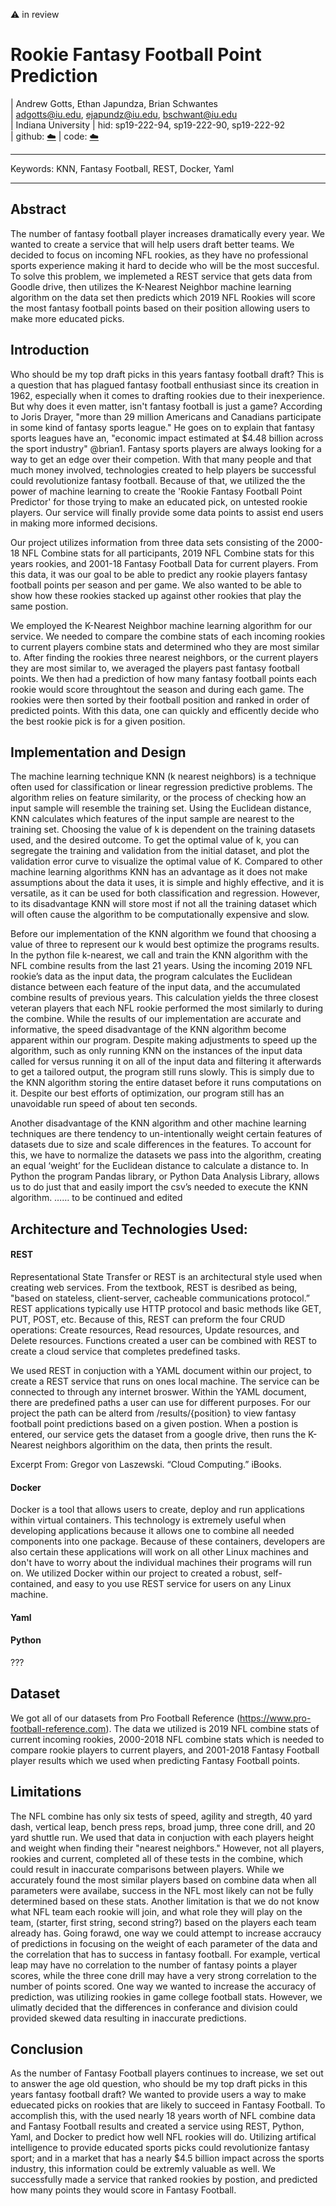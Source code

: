 :warning: in review 

# Rookie Fantasy Football Point Prediction

| Andrew Gotts, Ethan Japundza, Brian Schwantes  
| adgotts@iu.edu, ejapundz@iu.edu, bschwant@iu.edu  
| Indiana University
| hid: sp19-222-94, sp19-222-90, sp19-222-92  
| github: [:cloud:](https://github.com/cloudmesh-community/proceedings-fa18/blob/master/project-report/report.md)
| code: [:cloud:](https://github.com/cloudmesh-community/proceedings-fa18/blob/master/project-code)


---

Keywords: KNN, Fantasy Football, REST, Docker, Yaml

---

## Abstract

The number of fantasy football player increases dramatically every year. We wanted to create a service that will help users draft better teams. We decided to focus on incoming NFL rookies, as they have no professional sports experience making it hard to decide who will be the most succesful. To solve this problem, we implemeted a REST service that gets data from Goodle drive, then utilizes the K-Nearest Neighbor machine learning algorithm on the data set then predicts which 2019 NFL Rookies will score the most fantasy football points based on their position allowing users to make more educated picks.

## Introduction

Who should be my top draft picks in this years fantasy football draft?  This is a question that has plagued fantasy football enthusiast since its creation in 1962, especially when it comes to drafting rookies due to their inexperience. But why does it even matter, isn't fantasy football is just a game?  According to Joris Drayer, "more than 29 million Americans and Canadians participate in some kind of fantasy sports league." He goes on to explain that fantasy sports leagues have an, "economic impact estimated at $4.48 billion across the sport industry" @brian1. Fantasy sports players are always looking for a way to get an edge over their competion. With that many people and that much money involved, technologies created to help players be successful could revolutionize fantasy football. Because of that, we utilized the the power of machine learning to create the 'Rookie Fantasy Football Point Predictor' for those trying to make an educated pick, on untested rookie players. Our service will finally provide some data points to assist end users in making more informed decisions.

Our project utilizes information from three data sets consisting of the 2000-18 NFL Combine stats for all participants, 2019 NFL Combine stats for this years rookies, and 2001-18 Fantasy Football Data for current players. From this data, it was our goal to be able to predict any rookie players fantasy football points per season and per game. We also wanted to be able to show how these rookies stacked up against other rookies that play the same postion. 

We employed the K-Nearest Neighbor machine learning algorithm for our service. We needed to compare the combine stats of each incoming rookies to current players combine stats and determined who they are most similar to. After finding the rookies three nearest neighbors, or the current players they are most similar to, we averaged the players past fantasy football points. We then had a prediction of how many fantasy football points each rookie would score throughtout the season and during each game.  The rookies were then sorted by their football position and ranked in order of predicted points. With this data, one can quickly and efficently decide who the best rookie pick is for a given position.

## Implementation and Design

The machine learning technique KNN (k nearest neighbors) is a technique often used for classification or linear regression predictive problems. The algorithm relies on feature similarity, or the process of checking how an input sample will resemble the training set. Using the Euclidean distance, KNN calculates which features of the input sample are nearest to the training set. Choosing the value of k is dependent on the training datasets used, and the desired outcome. To get the optimal value of k, you can segregate the training and validation from the initial dataset, and plot the validation error curve to visualize the optimal value of K. Compared to other machine learning algorithms KNN has an advantage as it does not make assumptions about the data it uses, it is simple and highly effective, and it is versatile, as it can be used for both classification and regression. However, to its disadvantage KNN will store most if not all the training dataset which will often cause the algorithm to be computationally expensive and slow. 

Before our implementation of the KNN algorithm we found that choosing a value of three to represent our k would best optimize the programs results. In the python file k-nearest, we call and train the KNN algorithm with the NFL combine results from the last 21 years. Using the incoming 2019 NFL rookie’s data as the input data, the program calculates the Euclidean distance between each feature of the input data, and the accumulated combine results of previous years. This calculation yields the three closest veteran players that each NFL rookie performed the most similarly to during the combine. While the results of our implementation are accurate and informative, the speed disadvantage of the KNN algorithm become apparent within our program. Despite making adjustments to speed up the algorithm, such as only running KNN on the instances of the input data called for versus running it on all of the input data and filtering it afterwards to get a tailored output, the program still runs slowly. This is simply due to the KNN algorithm storing the entire dataset before it runs computations on it. Despite our best efforts of optimization, our program still has an unavoidable run speed of about ten seconds. 

Another disadvantage of the KNN algorithm and other machine learning techniques are there tendency to un-intentionally weight certain features of datasets due to size and scale differences in the features. To account for this, we have to normalize the datasets we pass into the algorithm, creating an equal ‘weight’ for the Euclidean distance to calculate a distance to. In Python the program Pandas library, or Python Data Analysis Library, allows us to do just that and easily import the csv’s needed to execute the KNN algorithm. …… to be continued and edited

## Architecture and Technologies Used:

#### REST
Representational State Transfer or REST is an architectural style used when creating web services. From the textbook, REST is desribed as being, "based on stateless, client-server, cacheable communications protocol.” REST applications typically use HTTP protocol and basic methods like GET, PUT, POST, etc. Because of this, REST can preform the four CRUD operations: Create resources, Read resources, Update resources, and Delete resources. Functions created a user can be combined with REST to create a cloud service that completes predefined tasks. 

We used REST in conjuction with a YAML document within our project, to create a REST service that runs on ones local machine. The service can be connected to through any internet broswer. Within the YAML document, there are predefined paths a user can use for different purposes. For our project the path can be alterd from /results/{position} to view fantasy football point predictions based on a given postion. When a postion is entered, our service gets the dataset from a google drive, then runs the K-Nearest neighbors algorithim on the data, then prints the result.

Excerpt From: Gregor von Laszewski. “Cloud Computing.” iBooks.  

#### Docker
Docker is a tool that allows users to create, deploy and run applications within virtual containers. This technology is extremely useful when developing applications because it allows one to combine all needed components into one package. Because of these containers, developers are also certain these applications will work on all other Linux machines and don't have to worry about the individual machines their programs will run on. We utilized Docker within our project to created a robust, self-contained, and easy to you use REST service for users on any Linux machine. 

#### Yaml

#### Python
???

## Dataset

We got all of our datasets from Pro Football Reference (https://www.pro-football-reference.com). The data we utilized is 2019 NFL combine stats of current incoming rookies, 2000-2018 NFL combine stats which is needed to compare rookie players to current players, and 2001-2018 Fantasy Football player results which we used when predicting Fantasy Football points.

## Limitations

The NFL combine has only six tests of speed, agility and stregth, 40 yard dash, vertical leap, bench press reps, broad jump, three cone drill, and 20 yard shuttle run. We used that data in conjuction with each players height and weight when finding their "nearest neighbors." However, not all players, rookies and current, completed all of these tests in the combine, which could result in inaccurate comparisons between players. While we accurately found the most similar players based on combine data when all parameters were availabe, success in the NFL most likely can not be fully determined based on these stats. Another limitation is that we do not know what NFL team each rookie will join, and what role they will play on the team, (starter, first string, second string?) based on the players each team already has. Going forawd, one way we could attempt to increase accraucy of predictions in focusing on the weight of each parameter of the data and the correlation that has to success in fantasy football. For example, vertical leap may have no correlation to the number of fantasy points a player scores, while the three cone drill may have a very strong correlation to the number of points scored.  One way we wanted to increase the accuracy of prediction, was utilizing rookies in game college football stats. However, we ulimatly decided that the differences in conferance and division could provided skewed data resulting in inaccurate predictions. 

## Conclusion

As the number of Fantasy Football players continues to increase, we set out to answer the age old question, who should be my top draft picks in this years fantasy football draft? We wanted to provide users a way to make eduecated picks on rookies that are likely to succeed in Fantasy Football. To accomplish this, with the used nearly 18 years worth of NFL combine data and Fantasy Football results and created a service using REST, Python, Yaml, and Docker to predict how well NFL rookies will do. Utilizing artifical intelligence to provide educated sports picks could revolutionize fantasy sport; and in a market that has a nearly $4.5 billion impact across the sports industry, this information could be extremly valuable as well. We successfully made a service that ranked rookies by postion, and predicted how many points they would score in Fantasy Football.



